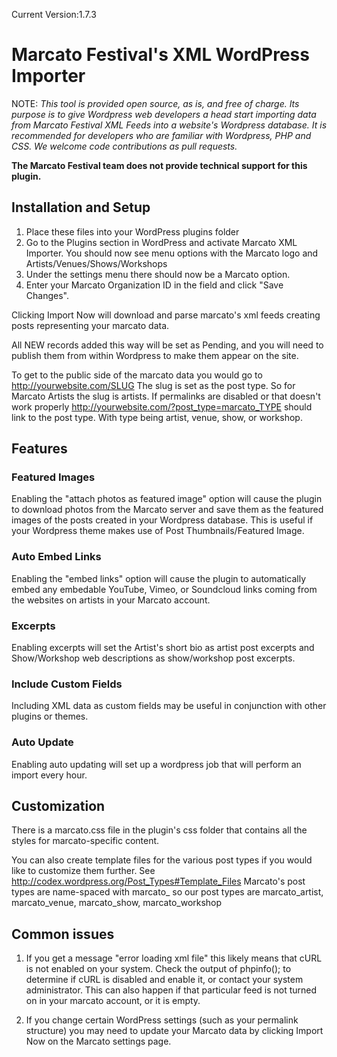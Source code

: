 Current Version:1.7.3

# Marcato Festival's XML WordPress Importer

NOTE: _This tool is provided open source, as is, and free of charge. Its purpose is to give Wordpress web developers a head start importing data from Marcato Festival XML Feeds into a website's Wordpress database. It is recommended for developers who are familiar with Wordpress, PHP and CSS. We welcome code contributions as pull requests._

**The Marcato Festival team does not provide technical support for this plugin.** 

## Installation and Setup

1. Place these files into your WordPress plugins folder
2. Go to the Plugins section in WordPress and activate Marcato XML Importer. You should now see menu options with the Marcato logo and Artists/Venues/Shows/Workshops
3. Under the settings menu there should now be a Marcato option.
4. Enter your Marcato Organization ID in the field and click "Save Changes".

Clicking Import Now will download and parse marcato's xml feeds creating posts representing your marcato data.

All NEW records added this way will be set as Pending, and you will need to publish them from within Wordpress to make them appear on the site.

To get to the public side of the marcato data you would go to http://yourwebsite.com/SLUG
The slug is set as the post type. So for Marcato Artists the slug is artists.
If permalinks are disabled or that doesn't work properly http://yourwebsite.com/?post_type=marcato_TYPE should link to the post type.
With type being artist, venue, show, or workshop.


## Features

### Featured Images

Enabling the "attach photos as featured image" option will cause the plugin to download photos from the Marcato server and save them as the featured images of the posts created in your Wordpress database.
This is useful if your Wordpress theme makes use of Post Thumbnails/Featured Image.

### Auto Embed Links

Enabling the "embed links" option will cause the plugin to automatically embed any embedable YouTube, Vimeo, or Soundcloud links coming from the websites on artists in your Marcato account.

### Excerpts

Enabling excerpts will set the Artist's short bio as artist post excerpts and Show/Workshop web descriptions as show/workshop post excerpts.

### Include Custom Fields

Including XML data as custom fields may be useful in conjunction with other plugins or themes.

### Auto Update

Enabling auto updating will set up a wordpress job that will perform an import every hour.

## Customization

There is a marcato.css file in the plugin's css folder that contains all the styles for marcato-specific content.

You can also create template files for the various post types if you would like to customize them further.
See http://codex.wordpress.org/Post_Types#Template_Files
Marcato's post types are name-spaced with marcato_ so our post types are marcato_artist, marcato_venue, marcato_show, marcato_workshop


## Common issues

1. If you get a message "error loading xml file" this likely means that cURL is not enabled on your system. Check the output of phpinfo(); to determine if cURL is disabled and enable it, or contact your system administrator.
This can also happen if that particular feed is not turned on in your marcato account, or it is empty.

2. If you change certain WordPress settings (such as your permalink structure) you may need to update your Marcato data by clicking Import Now on the Marcato settings page.
